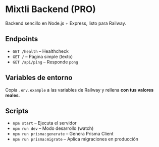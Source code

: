 # Mixtli Backend (PRO)

Backend sencillo en Node.js + Express, listo para Railway.

## Endpoints
- `GET /health` – Healthcheck
- `GET /` – Página simple (texto)
- `GET /api/ping` – Responde `pong`

## Variables de entorno
Copia `.env.example` a las variables de Railway y rellena **con tus valores reales**.

## Scripts
- `npm start` – Ejecuta el servidor
- `npm run dev` – Modo desarrollo (watch)
- `npm run prisma:generate` – Genera Prisma Client
- `npm run prisma:migrate` – Aplica migraciones en producción
